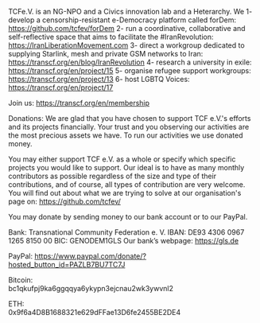 TCFe.V. is an NG-NPO and a Civics innovation lab and a Heterarchy.
We
1- develop a censorship-resistant e-Democracy platform called forDem: https://github.com/tcfev/forDem
2- run a coordinative, collaborative and self-reflective space that aims to facilitate the #IranRevolution: https://IranLiberationMovement.com
3- direct a workgroup dedicated to supplying Starlink, mesh and private GSM networks to Iran: https://transcf.org/en/blog/IranRevolution
4- research a university in exile: https://transcf.org/en/project/15
5- organise refugee support workgroups: https://transcf.org/en/project/13
6- host LGBTQ Voices: https://transcf.org/en/project/17

Join us:
https://transcf.org/en/membership

Donations:
We are glad that you have chosen to support TCF e.V.'s efforts and its projects financially. Your trust and you observing our activities are the most precious assets we have. To run our activities we use donated money.

You may either support TCF e.V. as a whole or specify which specific projects you would like to support. Our ideal is to have as many monthly contributors as possible regardless of the size and type of their contributions, and of course, all types of contribution are very welcome. You will find out about what we are trying to solve at our organisation's page on: https://github.com/tcfev/

You may donate by sending money to our bank account or to our PayPal.

Bank:
Transnational Community Federation e. V.
IBAN: DE93 4306 0967 1265 8150 00
BIC: GENODEM1GLS
Our bank’s webpage: https://gls.de

PayPal:
https://www.paypal.com/donate/?hosted_button_id=PAZLB7BU7TC7J

Bitcoin:  
bc1qkufpj9ka6ggqqya6ykypn3ejcnau2wk3ywvnl2  
  
ETH:  
0x9f6a4D8B1688321e629dFFae13D6fe2455BE2DE4  
